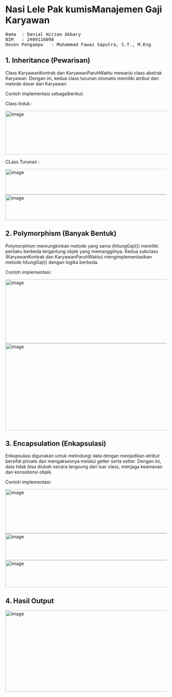 # Nasi Lele Pak kumisManajemen Gaji Karyawan
<pre>Nama  : Danial Hirzan Akbary
NIM   : 2409116098
Dosen Pengampu   : Muhammad Fawaz Saputra, S.T., M.Eng</pre>

## 1. Inheritance (Pewarisan)

Class KaryawanKontrak dan KaryawanParuhWaktu mewarisi class abstrak Karyawan.
Dengan ini, kedua class turunan otomatis memiliki atribut dan metode dasar dari Karyawan.

Contoh implementasi sebagaiberikut.

Class Induk :

<img width="548" height="137" alt="image" src="https://github.com/user-attachments/assets/bba75892-6d8a-4e04-8e73-95d5ea62fed2" />


CLass Turunan :


<img width="657" height="80" alt="image" src="https://github.com/user-attachments/assets/a9b58f13-3f4b-4d92-9023-b55450a4b166" />

<img width="709" height="80" alt="image" src="https://github.com/user-attachments/assets/a5366b81-ad49-4e40-83a0-bb2c31e278d7" />

## 2. Polymorphism (Banyak Bentuk)

Polymorphism memungkinkan metode yang sama (hitungGaji()) memiliki perilaku berbeda tergantung objek yang memanggilnya.
Kedua subclass (KaryawanKontrak dan KaryawanParuhWaktu) mengimplementasikan metode hitungGaji() dengan logika berbeda.

Contoh implementasi:

<img width="1163" height="200" alt="image" src="https://github.com/user-attachments/assets/333a7338-6ebd-47be-823d-a59c7ed01cc9" />


<img width="1313" height="272" alt="image" src="https://github.com/user-attachments/assets/1c7b6b24-3bb2-48f2-b30e-80f5294981ac" />

## 3. Encapsulation (Enkapsulasi)
Enkapsulasi digunakan untuk melindungi data dengan menjadikan atribut bersifat private dan mengaksesnya melalui getter serta setter.
Dengan ini, data tidak bisa diubah secara langsung dari luar class, menjaga keamanan dan konsistensi objek.

Contoh implementasi:

<img width="556" height="138" alt="image" src="https://github.com/user-attachments/assets/cdab1bb8-1306-4fc1-9acc-fff9d2c244a2" />

<img width="716" height="84" alt="image" src="https://github.com/user-attachments/assets/ec5215b8-8829-49e6-a4c1-c377601c99ee" />

<img width="681" height="85" alt="image" src="https://github.com/user-attachments/assets/c958bc8e-06d6-4440-b057-e43f5931d969" />


## 4. Hasil Output

<img width="745" height="254" alt="image" src="https://github.com/user-attachments/assets/fe6adcd7-520c-42b0-a23a-68e507972c9c" />
